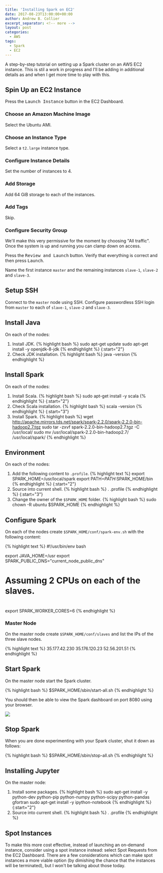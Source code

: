 ```yaml
---
title: 'Installing Spark on EC2'
date: 2017-08-23T13:00:00+00:00
author: Andrew B. Collier
excerpt_separator: <!-- more -->
layout: post
categories:
  - AWS
tags:
  - Spark
  - EC2
---
```


A step-by-step tutorial on setting up a Spark cluster on an AWS EC2 instance. This is stil a work in progress and I'll be adding in additional details as and when I get more time to play with this.

<!-- more -->

<!-- http://blog.insightdatalabs.com/jupyter-on-apache-spark-step-by-step/ -->
<!-- http://blog.insightdatalabs.com/spark-cluster-step-by-step/ -->

## Spin Up an EC2 Instance

Press the <kbd class="bg-primary">Launch Instance</kbd> button in the EC2 Dashboard.

### Choose an Amazon Machine Image

Select the Ubuntu AMI.

### Choose an Instance Type

Select a `t2.large` instance type.

### Configure Instance Details

Set the number of instances to 4.

### Add Storage

Add 64 GiB storage to each of the instances.

### Add Tags

Skip.

### Configure Security Group

We'll make this very permissive for the moment by choosing "All traffic". Once the system is up and running you can clamp down on access.

Press the <kbd class="bg-primary">Review and Launch</kbd> button. Verify that everything is correct and then press <kbd class="bg-primary">Launch</kbd>.

Name the first instance `master` and the remaining instances `slave-1`, `slave-2` and `slave-3`.

## Setup SSH

Connect to the `master` node using SSH. Configure passwordless SSH login from `master` to each of `slave-1`, `slave-2` and `slave-3`.

## Install Java

On each of the nodes:

1. Install JDK.
{% highlight bash %}
sudo apt-get update
sudo apt-get install -y openjdk-8-jdk
{% endhighlight %}
{:start="2"}
2. Check JDK installation.
{% highlight bash %}
java -version
{% endhighlight %}
<!--
{:start="3"}
3. Install Hadoop.
{% highlight bash %}
wget http://apache.mirrors.tds.net/hadoop/common/hadoop-2.8.1/hadoop-2.8.1.tar.gz
sudo tar -zxvf hadoop-2.8.1.tar.gz -C /usr/local/
sudo mv /usr/local/hadoop-2.8.1/ /usr/local/hadoop/
{% endhighlight %}
-->

## Install Spark

On each of the nodes:

1. Install Scala.
{% highlight bash %}
sudo apt-get install -y scala
{% endhighlight %}
{:start="2"}
2. Check Scala installation.
{% highlight bash %}
scala -version
{% endhighlight %}
{:start="3"}
3. Install Spark.
{% highlight bash %}
wget http://apache.mirrors.tds.net/spark/spark-2.2.0/spark-2.2.0-bin-hadoop2.7.tgz
sudo tar -zxvf spark-2.2.0-bin-hadoop2.7.tgz -C /usr/local/
sudo mv /usr/local/spark-2.2.0-bin-hadoop2.7/ /usr/local/spark/
{% endhighlight %}

## Environment

On each of the nodes:

1. Add the following content to `.profile`.
{% highlight text %}
export SPARK_HOME=/usr/local/spark
export PATH=$PATH:$SPARK_HOME/bin
{% endhighlight %}
{:start="2"}
2. Source into current shell.
{% highlight bash %}
. .profile
{% endhighlight %}
{:start="3"}
3. Change the owner of the `$SPARK_HOME` folder.
{% highlight bash %}
sudo chown -R ubuntu $SPARK_HOME
{% endhighlight %}

## Configure Spark

On each of the nodes create `$SPARK_HOME/conf/spark-env.sh` with the following content:

{% highlight text %}
#!/usr/bin/env bash

export JAVA_HOME=/usr
export SPARK_PUBLIC_DNS="current_node_public_dns"
#
# Assuming 2 CPUs on each of the slaves.
#
export SPARK_WORKER_CORES=6
{% endhighlight %}

### Master Node

On the master node create `$SPARK_HOME/conf/slaves` and list the IPs of the three slave nodes.

{% highlight text %}
35.177.42.230
35.176.120.23
52.56.201.51
{% endhighlight %}

## Start Spark

On the master node start the Spark cluster.

{% highlight bash %}
$SPARK_HOME/sbin/start-all.sh
{% endhighlight %}

You should then be able to view the Spark dashboard on port 8080 using your browser.

![](/img/2017/08/aws-spark-dashboard.png)

## Stop Spark

When you are done experimenting with your Spark cluster, shut it down as follows:

{% highlight bash %}
$SPARK_HOME/sbin/stop-all.sh
{% endhighlight %}

## Installing Jupyter

On the master node:

1. Install some packages.
{% highlight bash %}
sudo apt-get install -y python-dev python-pip python-numpy python-scipy python-pandas gfortran
sudo apt-get install -y ipython-notebook
{% endhighlight %}
{:start="2"}
2. Source into current shell.
{% highlight bash %}
. .profile
{% endhighlight %}

## Spot Instances

To make this more cost effective, instead of launching an on-demand instance, consider using a spot instance instead: select Spot Requests from the EC2 Dashboard. There are a few considerations which can make spot instances a more viable option (by dimishing the chance that the instances will be terminated), but I won't be talking about those today.